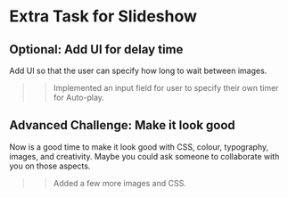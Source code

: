 # Extra Task for Slideshow

## Optional: Add UI for delay time

Add UI so that the user can specify how long to wait between images.
>> Implemented an input field for user to specify their own timer for Auto-play.

## Advanced Challenge: Make it look good

Now is a good time to make it look good with CSS, colour, typography, images, and creativity. Maybe you could ask someone to collaborate with you on those aspects.
>> Added a few more images and CSS.
